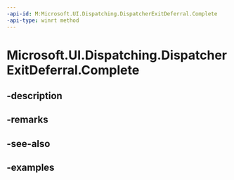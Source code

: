 ```yaml
---
-api-id: M:Microsoft.UI.Dispatching.DispatcherExitDeferral.Complete
-api-type: winrt method
---
```


# Microsoft.UI.Dispatching.DispatcherExitDeferral.Complete

<!--
public void Complete ();
-->


## -description

## -remarks

## -see-also

## -examples


